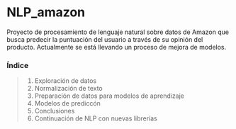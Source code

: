# NLP_amazon
Proyecto de procesamiento de lenguaje natural sobre datos de Amazon que busca predecir la puntuación del usuario a través de su opinión del producto. Actualmente se está llevando un proceso de mejora de modelos.

### Índice
> 1. Exploración de datos
> 2. Normalización de texto
> 3. Preparación de datos para modelos de aprendizaje
> 4. Modelos de prediccón
> 5. Conclusiones
> 6. Continuación de NLP con nuevas librerías
